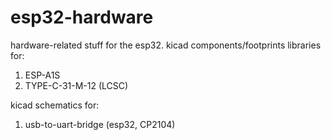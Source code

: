# esp32-hardware
hardware-related stuff for the esp32.
kicad components/footprints libraries for:
1. ESP-A1S
2. TYPE-C-31-M-12 (LCSC)

kicad schematics for:
1. usb-to-uart-bridge (esp32, CP2104)
